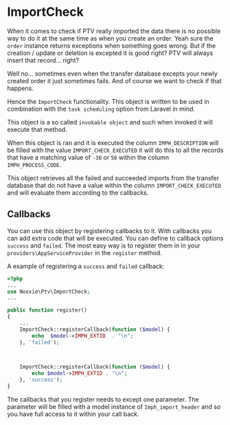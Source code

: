 # ImportCheck

When it comes to check if PTV really imported the data there is no possible way to do it at the same time as when you create an order. Yeah sure the `order` instance returns exceptions when something goes wrong. But if the creation / update or deletion is excepted it is good right? PTV will always insert that record... right?

Well no... sometimes even when the transfer database excepts your newly created order it just sometimes fails. And of course we want to check if that happens.

Hence  the `ImportCheck` functionality. This object is written to be used in combination with the `task scheduling` option from Laravel in mind.

This object is a so called `invokable object` and such when invoked it will execute that method.

When this object is ran and it is executed the column `IMPH_DESCRIPTION` will be filled with the value `IMPORT_CHECK_EXECUTED` it will do this to all the records that have a matching value of `-30` or `50` within the column `IMPH_PROCESS_CODE`.

This object retrieves all the failed and succeeded imports from the transfer database that do not have a value within the column `IMPORT_CHECK_EXECUTED` and will evaluate them according to the callbacks.

## Callbacks

You can use this object by registering callbacks to it. With callbacks you can add extra code that will be executed. You can define to callback options `success` and `failed`. The most easy way is to register them in in your `providers\AppServiceProvider`  in the `register` method.

A example of registering a `success` and `failed` callback:
````php
<?php
...
use Noxxie\Ptv\ImportCheck;
...

public function register()
{
	...
	ImportCheck::registerCallback(function ($model) {
		echo  $model->IMPH_EXTID  . "\n";
	}, 'failed');

	  

	ImportCheck::registerCallback(function ($model) {
		echo $model->IMPH_EXTID . "\n";
	}, 'success');
}
````

The callbacks that you register needs to except one parameter. The parameter will be filled with a model instance of `Imph_import_header` and so you have full access to it within your call back.
